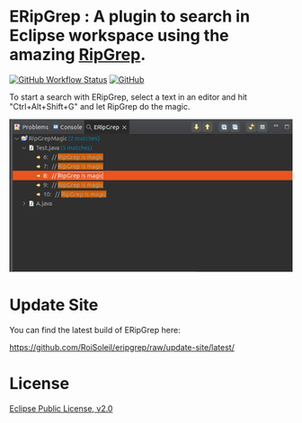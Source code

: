 # ERipGrep : A plugin to search in Eclipse workspace using the amazing [RipGrep](https://github.com/BurntSushi/ripgrep).

[![GitHub Workflow Status](https://img.shields.io/github/workflow/status/RoiSoleil/eripgrep/build)](https://github.com/RoiSoleil/eripgrep/actions/workflows/build.yml)
[![GitHub](https://img.shields.io/github/license/RoiSoleil/eripgrep)](LICENSE)

To start a search with ERipGrep, select a text in an editor and hit "Ctrl+Alt+Shift+G" and let RipGrep do the magic.

![eripgrep](https://github.com/RoiSoleil/eripgrep/raw/update-site/eripgrep_1.png)

# Update Site

You can find the latest build of ERipGrep here:

https://github.com/RoiSoleil/eripgrep/raw/update-site/latest/

# License

[Eclipse Public License, v2.0](http://www.eclipse.org/legal/epl-v20.html)
